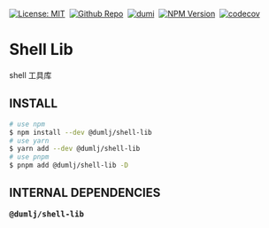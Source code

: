 <!-- This file is dynamically generated. please edit in __readme__ -->

[![License: MIT](https://img.shields.io/badge/License-MIT-4c1.svg)](https://opensource.org/licenses/MIT)&nbsp;
[![Github Repo](https://img.shields.io/badge/GITHUB-REPO-0?logo=github)](https://github.com/dumlj/dumlj-build/tree/main/@lib/shell-lib)&nbsp;
[![dumi](https://img.shields.io/badge/docs%20by-dumi-blue)](https://dumlj.github.io/dumlj-build/docs)&nbsp;
[![NPM Version](https://badge.fury.io/js/@dumlj%2Fshell-lib.svg)](https://www.npmjs.com/package/@dumlj/shell-lib)&nbsp;
[![codecov](https://codecov.io/gh/dumlj/dumlj-build/graph/badge.svg?token=ELV5W1H0C0)](https://codecov.io/gh/dumlj/dumlj-build)&nbsp;

# Shell Lib

shell 工具库

## INSTALL

```bash
# use npm
$ npm install --dev @dumlj/shell-lib
# use yarn
$ yarn add --dev @dumlj/shell-lib
# use pnpm
$ pnpm add @dumlj/shell-lib -D
```

## INTERNAL DEPENDENCIES

<pre>
<b>@dumlj/shell-lib</b>

</pre>
